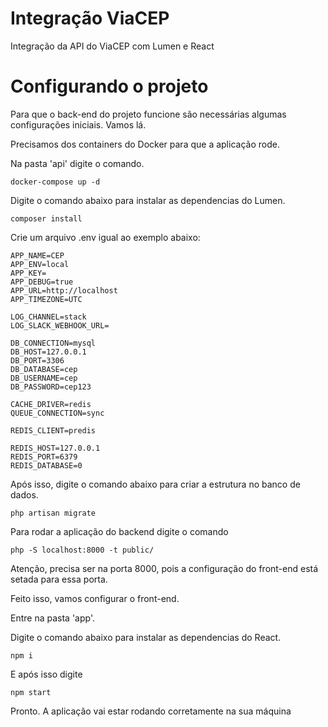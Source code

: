 # Integração ViaCEP
Integração da API do ViaCEP com Lumen e React

# Configurando o projeto

Para que o back-end do projeto funcione são necessárias algumas configurações iniciais. Vamos lá.

Precisamos dos containers do Docker para que a aplicação rode.

Na pasta 'api' digite o comando.

```
docker-compose up -d
```

Digite o comando abaixo para instalar as dependencias do Lumen. 

```
composer install
```

Crie um arquivo .env igual ao exemplo abaixo:

```
APP_NAME=CEP
APP_ENV=local
APP_KEY=
APP_DEBUG=true
APP_URL=http://localhost
APP_TIMEZONE=UTC

LOG_CHANNEL=stack
LOG_SLACK_WEBHOOK_URL=

DB_CONNECTION=mysql
DB_HOST=127.0.0.1
DB_PORT=3306
DB_DATABASE=cep
DB_USERNAME=cep
DB_PASSWORD=cep123

CACHE_DRIVER=redis
QUEUE_CONNECTION=sync

REDIS_CLIENT=predis

REDIS_HOST=127.0.0.1
REDIS_PORT=6379
REDIS_DATABASE=0
```

Após isso, digite o comando abaixo para criar a estrutura no banco de dados.

```
php artisan migrate
```

Para rodar a aplicação do backend digite o comando

```
php -S localhost:8000 -t public/
```

Atenção, precisa ser na porta 8000, pois a configuração do front-end está setada para essa porta.

Feito isso, vamos configurar o front-end.

Entre na pasta 'app'.

Digite o comando abaixo para instalar as dependencias do React.

```
npm i
```

E após isso digite

```
npm start
```

Pronto. A aplicação vai estar rodando corretamente na sua máquina 